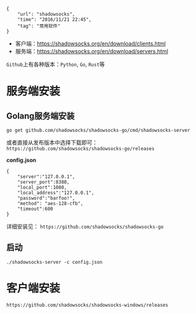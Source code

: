 ```
{
    "url": "shadowsocks",
    "time": "2016/11/21 22:45",
    "tag": "常用软件"
}
```

- 客户端：https://shadowsocks.org/en/download/clients.html
- 服务端：https://shadowsocks.org/en/download/servers.html

`Github`上有各种版本：`Python`, `Go`, `Rust`等

# 服务端安装

## Golang服务端安装

```
go get github.com/shadowsocks/shadowsocks-go/cmd/shadowsocks-server
```

或者直接从发布版本中选择下载即可：`https://github.com/shadowsocks/shadowsocks-go/releases`

**config.json**

```
{
    "server":"127.0.0.1",
    "server_port":8388,
    "local_port":1080,
    "local_address":"127.0.0.1",
    "password":"barfoo!",
    "method": "aes-128-cfb",
    "timeout":600
}
```


详细安装见： `https://github.com/shadowsocks/shadowsocks-go`

## 启动

```
./shadowsocks-server -c config.json
```

# 客户端安装

`https://github.com/shadowsocks/shadowsocks-windows/releases`
